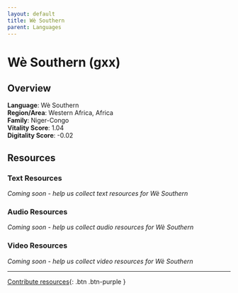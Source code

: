 ```yaml
---
layout: default
title: Wè Southern
parent: Languages
---
```


# Wè Southern (gxx)

## Overview

**Language**: Wè Southern  
**Region/Area**: Western Africa, Africa  
**Family**: Niger-Congo  
**Vitality Score**: 1.04  
**Digitality Score**: -0.02  

## Resources

### Text Resources
*Coming soon - help us collect text resources for Wè Southern*

### Audio Resources
*Coming soon - help us collect audio resources for Wè Southern*

### Video Resources
*Coming soon - help us collect video resources for Wè Southern*

---

[Contribute resources](https://fairtrain.github.io/){: .btn .btn-purple }
